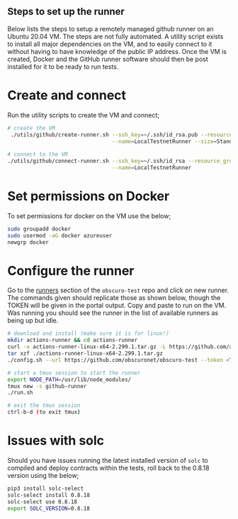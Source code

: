 ## Steps to set up the runner
Below lists the steps to setup a remotely managed github runner on an Ubuntu 20.04 VM. The steps are not fully automated. 
A utility script exists to install all major dependencies on the VM, and to easily connect to it without having to have 
knowledge of the public IP address. Once the VM is created, Docker and the GitHub runner software should then be post 
installed for it to be ready to run tests. 

# Create and connect
Run the utility scripts to create the VM and connect;

```bash
# create the VM
 ./utils/github/create-runner.sh --ssh_key=~/.ssh/id_rsa.pub --resource_group=SystemTestHostedRunner \
                                 --name=LocalTestnetRunner --size=Standard_DC4s_v2
 
# connect to the VM
./utils/github/connect-runner.sh --ssh_key=~/.ssh/id_rsa --resource_group=SystemTestHostedRunner \
                                 --name=LocalTestnetRunner
```

# Set permissions on Docker
To set permissions for docker on the VM use the below;

```bash
sudo groupadd docker
sudo usermod -aG docker azureuser
newgrp docker
```

# Configure the runner
Go to the [runners](https://github.com/obscuronet/obscuro-test/settings/actions/runners) section of the `obscuro-test`
repo and click on new runner. The commands given should replicate those as shown below, though the TOKEN will be given 
in the portal output. Copy and paste to run on the VM. Was running you should see the runner in the list of available 
runners as being up but idle. 

```bash
# download and install (make sure it is for linux!)
mkdir actions-runner && cd actions-runner
curl -o actions-runner-linux-x64-2.299.1.tar.gz -L https://github.com/actions/runner/releases/download/v2.299.1/actions-runner-linux-x64-2.299.1.tar.gz
tar xzf ./actions-runner-linux-x64-2.299.1.tar.gz
./config.sh --url https://github.com/obscuronet/obscuro-test --token <TOKEN>

# start a tmux session to start the runner
export NODE_PATH=/usr/lib/node_modules/
tmux new -s github-runner
./run.sh

# exit the tmux session 
ctrl-b-d (to exit tmux)
```

# Issues with solc
Should you have issues running the latest installed version of `solc` to compiled and deploy contracts within the tests, 
roll back to the 0.8.18 version using the below;

```bash
pip3 install solc-select
solc-select install 0.8.18
solc-select use 0.8.18
export SOLC_VERSION=0.8.18
```
